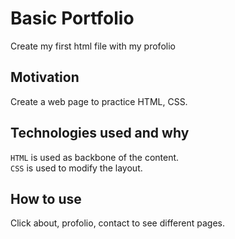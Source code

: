 # Basic Portfolio
Create my first html file with my profolio

## Motivation
Create a web page to practice HTML, CSS.

## Technologies used and why
`HTML` is used as backbone of the content.  
`CSS` is used to modify the layout.

## How to use
Click about, profolio, contact to see different pages.